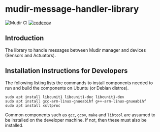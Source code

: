 # mudir-message-handler-library

![Mudir CI](https://github.com/mudir-iot/mudir-message-handler-library/workflows/Mudir%20CI/badge.svg) [![codecov](https://codecov.io/gh/mudir-iot/mudir-message-handler-library/branch/main/graph/badge.svg?token=2KW3F1BVJN)](https://codecov.io/gh/mudir-iot/mudir-message-handler-library)

## Introduction

The library to handle messages between Mudir manager and devices (Sensors and Actuators).

## Installation Instructions for Developers

The following listing lists the commands to install components needed to run and build the components on Ubuntu (or Debian distros).

```shell
sudo apt install libcunit1 libcunit1-doc libcunit1-dev
sudo apt install gcc-arm-linux-gnueabihf g++-arm-linux-gnueabihf
sudo apt install xsltproc
```

Common components such as `gcc`, `gcov`, `make` and `libtool` are assumed to be installed on the developer machine. If not, then these must also be installed. 